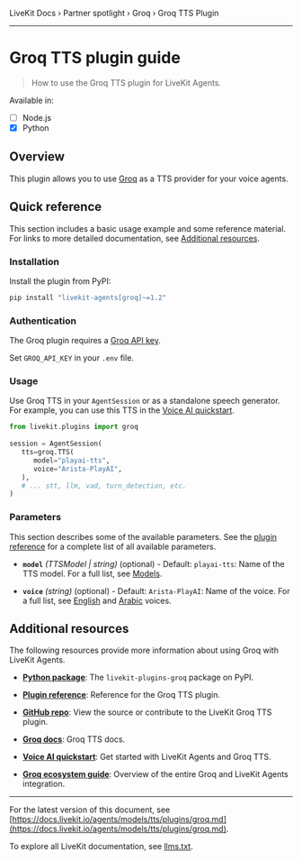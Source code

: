 LiveKit Docs › Partner spotlight › Groq › Groq TTS Plugin

---

# Groq TTS plugin guide

> How to use the Groq TTS plugin for LiveKit Agents.

Available in:
- [ ] Node.js
- [x] Python

## Overview

This plugin allows you to use [Groq](https://groq.com/) as a TTS provider for your voice agents.

## Quick reference

This section includes a basic usage example and some reference material. For links to more detailed documentation, see [Additional resources](#additional-resources).

### Installation

Install the plugin from PyPI:

```bash
pip install "livekit-agents[groq]~=1.2"

```

### Authentication

The Groq plugin requires a [Groq API key](https://console.groq.com/keys).

Set `GROQ_API_KEY` in your `.env` file.

### Usage

Use Groq TTS in your `AgentSession` or as a standalone speech generator. For example, you can use this TTS in the [Voice AI quickstart](https://docs.livekit.io/agents/start/voice-ai.md).

```python
from livekit.plugins import groq
   
session = AgentSession(
   tts=groq.TTS(
      model="playai-tts",
      voice="Arista-PlayAI",
   ),
   # ... stt, llm, vad, turn_detection, etc.
)

```

### Parameters

This section describes some of the available parameters. See the [plugin reference](https://docs.livekit.io/reference/python/v1/livekit/plugins/groq/index.html.md#livekit.plugins.groq.TTS) for a complete list of all available parameters.

- **`model`** _(TTSModel | string)_ (optional) - Default: `playai-tts`: Name of the TTS model. For a full list, see [Models](https://console.groq.com/docs/models).

- **`voice`** _(string)_ (optional) - Default: `Arista-PlayAI`: Name of the voice. For a full list, see [English](https://console.groq.com/docs/text-to-speech#available-english-voices) and [Arabic](https://console.groq.com/docs/text-to-speech#available-arabic-voices) voices.

## Additional resources

The following resources provide more information about using Groq with LiveKit Agents.

- **[Python package](https://pypi.org/project/livekit-plugins-groq/)**: The `livekit-plugins-groq` package on PyPI.

- **[Plugin reference](https://docs.livekit.io/reference/python/v1/livekit/plugins/groq/index.html.md#livekit.plugins.groq.TTS)**: Reference for the Groq TTS plugin.

- **[GitHub repo](https://github.com/livekit/agents/tree/main/livekit-plugins/livekit-plugins-groq)**: View the source or contribute to the LiveKit Groq TTS plugin.

- **[Groq docs](https://console.groq.com/docs/text-to-speech)**: Groq TTS docs.

- **[Voice AI quickstart](https://docs.livekit.io/agents/start/voice-ai.md)**: Get started with LiveKit Agents and Groq TTS.

- **[Groq ecosystem guide](https://docs.livekit.io/agents/integrations/groq.md)**: Overview of the entire Groq and LiveKit Agents integration.

---


For the latest version of this document, see [https://docs.livekit.io/agents/models/tts/plugins/groq.md](https://docs.livekit.io/agents/models/tts/plugins/groq.md).

To explore all LiveKit documentation, see [llms.txt](https://docs.livekit.io/llms.txt).